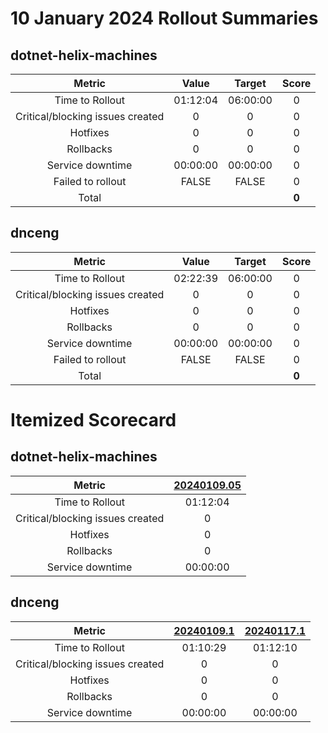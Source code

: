 # 10 January 2024 Rollout Summaries

## dotnet-helix-machines

|              Metric              |   Value  |  Target  |   Score   |
|:--------------------------------:|:--------:|:--------:|:---------:|
| Time to Rollout                  | 01:12:04 | 06:00:00 |     0     |
| Critical/blocking issues created |     0    |    0     |     0     |
| Hotfixes                         |     0    |    0     |     0     |
| Rollbacks                        |     0    |    0     |     0     |
| Service downtime                 | 00:00:00 | 00:00:00 |     0     |
| Failed to rollout                |   FALSE  |   FALSE  |     0     |
| Total                            |          |          |   **0**   |


## dnceng

|              Metric              |   Value  |  Target  |   Score   |
|:--------------------------------:|:--------:|:--------:|:---------:|
| Time to Rollout                  | 02:22:39 | 06:00:00 |     0     |
| Critical/blocking issues created |     0    |    0     |     0     |
| Hotfixes                         |     0    |    0     |     0     |
| Rollbacks                        |     0    |    0     |     0     |
| Service downtime                 | 00:00:00 | 00:00:00 |     0     |
| Failed to rollout                |   FALSE  |   FALSE  |     0     |
| Total                            |          |          |   **0**   |


# Itemized Scorecard

## dotnet-helix-machines

| Metric | [20240109.05](https://dev.azure.com/dnceng/7ea9116e-9fac-403d-b258-b31fcf1bb293/_build/results?buildId=2349472) |
|:-----:|:-----:|
| Time to Rollout | 01:12:04 |
| Critical/blocking issues created | 0 |
| Hotfixes | 0 |
| Rollbacks | 0 |
| Service downtime | 00:00:00 |

## dnceng

| Metric | [20240109.1](https://dev.azure.com/dnceng/7ea9116e-9fac-403d-b258-b31fcf1bb293/_build/results?buildId=2349473) | [20240117.1](https://dev.azure.com/dnceng/7ea9116e-9fac-403d-b258-b31fcf1bb293/_build/results?buildId=2355880) |
|:-----:|:-----:|:-----:|
| Time to Rollout | 01:10:29 | 01:12:10 |
| Critical/blocking issues created | 0 | 0 |
| Hotfixes | 0 | 0 |
| Rollbacks | 0 | 0 |
| Service downtime | 00:00:00 | 00:00:00 |

